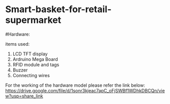 # Smart-basket-for-retail-supermarket



#Hardware:  

items used:
1) LCD TFT display
2) Ardruino Mega Board
3) RFID module and tags
4) Buzzer
5) Connecting wires

For the working of the hardware model please refer the link below:
https://drive.google.com/file/d/1sonr3kjeac7apC_oFjSWBf1WDhkDBCQn/view?usp=share_link
